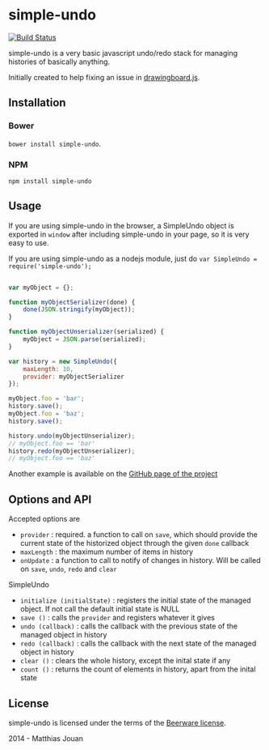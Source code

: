 # simple-undo

[![Build Status](https://travis-ci.org/mattjmattj/simple-undo.svg)](https://travis-ci.org/mattjmattj/simple-undo)

simple-undo is a very basic javascript undo/redo stack for managing histories of basically anything.

Initially created to help fixing an issue in [drawingboard.js](https://github.com/Leimi/drawingboard.js/issues/29).

## Installation

### Bower

`bower install simple-undo`.

### NPM

`npm install simple-undo`

## Usage

If you are using simple-undo in the browser, a SimpleUndo object is exported in `window` after including simple-undo in your page, so it is very easy to use.

If you are using simple-undo as a nodejs module, just do `var SimpleUndo = require('simple-undo');`

```javascript

var myObject = {};

function myObjectSerializer(done) {
    done(JSON.stringify(myObject));
}

function myObjectUnserializer(serialized) {
    myObject = JSON.parse(serialized);
}

var history = new SimpleUndo({
    maxLength: 10,
    provider: myObjectSerializer
});

myObject.foo = 'bar';
history.save();
myObject.foo = 'baz';
history.save();

history.undo(myObjectUnserializer);
// myObject.foo == 'bar'
history.redo(myObjectUnserializer);
// myObject.foo == 'baz'

```

Another example is available on the [GitHub page of the project](http://mattjmattj.github.io/simple-undo/)

## Options and API

Accepted options are

* `provider` : required. a function to call on `save`, which should provide the current state of the historized object through the given `done` callback
* `maxLength` : the maximum number of items in history
* `onUpdate` : a function to call to notify of changes in history. Will be called on `save`, `undo`, `redo` and `clear`

SimpleUndo

* `initialize (initialState)` : registers the initial state of the managed object. If not call the default initial state is NULL
* `save ()` : calls the `provider` and registers whatever it gives
* `undo (callback)` : calls the callback with the previous state of the managed object in history
* `redo (callback)` : calls the callback with the next state of the managed object in history
* `clear ()` : clears the whole history, except the inital state if any
* `count ()` : returns the count of elements in history, apart from the inital state

## License

simple-undo is licensed under the terms of the [Beerware license](LICENSE).

2014 - Matthias Jouan
